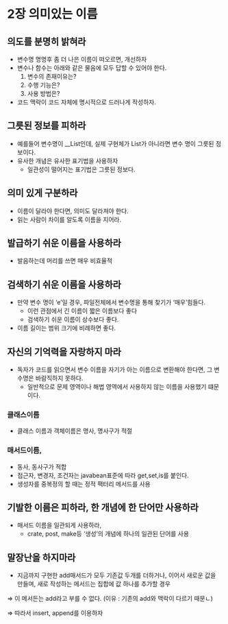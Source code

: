 # 2장 의미있는 이름

## 의도를 분명히 밝혀라

- 변수명 명명후 좀 더 나은 이름이 떠오르면, 개선하자
- 변수나 함수는 아래와 같은 물음에 모두 답할 수 있어야 한다.
  1. 변수의 존재이유는?
  2. 수행 기능은?
  3. 사용 방법은?
- 코드 맥락이 코드 자체에 명시적으로 드러나게 작성하자.

## 그릇된 정보를 피하라

- 예를들어 변수명이 \_\_List인데, 실제 구현체가 List가 아니라면 변수 명이 그릇된 정보이다.
- 유사한 개념은 유사한 표기법을 사용하자
  - 일관성이 떨어지는 표기법은 그릇된 정보다.

## 의미 있게 구분하라

- 이름이 달라야 한다면, 의미도 달라져야 한다.
- 읽는 사람이 차이를 알도록 이름을 지어라.

## 발급하기 쉬운 이름을 사용하라

- 발음하는데 머리를 쓰면 매우 비효율적

## 검색하기 쉬운 이름을 사용하라

- 만약 변수 명이 ‘e’일 경우, 파일전체에서 변수명을 통해 찾기가 ‘매우’힘들다.
  - 이런 관점에서 긴 이름이 짧은 이름보다 좋다
  - 검색하기 쉬운 이름이 상수보다 좋다.
- 이름 길이는 범위 크기에 비례하면 좋다.

## 자신의 기억력을 자랑하지 마라

- 독자가 코드를 읽으면서 변수 이름을 자기가 아는 이름으로 변환해야 한다면, 그 변수명은 바람직하지 못하다.
  - 일반적으로 문제 영역이나 해법 영역에서 사용하지 않는 이름을 사용했기 떄문이다.

### 클래스이름

- 클래스 이름과 객체이름은 명사, 명사구가 적절

### 매서드이름,

- 동사, 동사구가 적합
- 접근자, 변경자, 조건자는 javabean표준에 따라 get,set,is를 붙인다.
- 생성자를 중복정의 할 때는 정적 팩터리 메서드를 사용

## 기발한 이름은 피하라, 한 개념에 한 단어만 사용하라

- 매서드 이름을 일관되게 사용하라,
  - crate, post, make등 ‘생성’의 개념에 하나의 일관된 단어를 사용

## 말장난을 하지마라

- 지금까지 구현한 add매서드가 모두 기존값 두개를 더하거나, 이어서 새로운 값을 만들며, 새로 작성하는 메서드는 집합에 값 하나를 추가할 경우

⇒ 이 메서든는 add라고 부를 수 없다. (이유 : 기존의 add와 맥락이 다르기 때문ㄴ)

⇒ 따라서 insert, append를 이용하자
